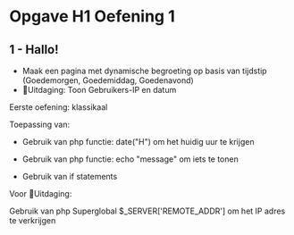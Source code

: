 # Opgave H1 Oefening 1

## 1 - Hallo!
- Maak een pagina met dynamische begroeting op basis van tijdstip (Goedemorgen, Goedemiddag, Goedenavond)
- 🔴Uitdaging: Toon Gebruikers-IP en datum

Eerste oefening: klassikaal​

Toepassing van:​

- Gebruik van php functie: date("H") om het huidig uur te krijgen​

- Gebruik van php functie: echo "message" om iets te tonen​

- Gebruik van if statements​

Voor 🔴Uitdaging:​

Gebruik van php Superglobal $_SERVER['REMOTE_ADDR'] om het IP adres te verkrijgen​

​